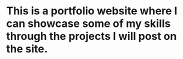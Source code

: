 # This is a portfolio website where I can showcase some of my skills through the projects I will post on the site.